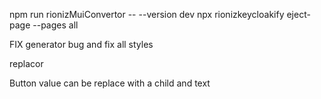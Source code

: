 npm run rionizMuiConvertor -- --version dev
npx rionizkeycloakify eject-page --pages all

FIX generator bug and fix all styles


replacor 


Button value can be replace with a child and text